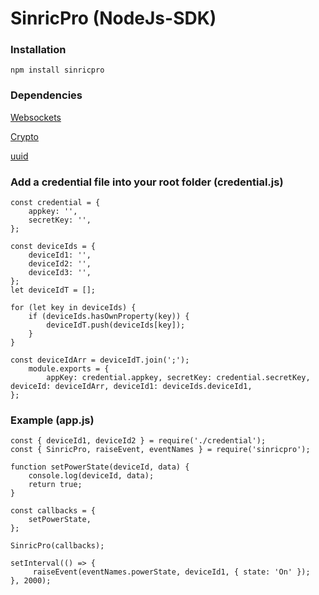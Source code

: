 # SinricPro (NodeJs-SDK)

### Installation

```
npm install sinricpro
```

### Dependencies

  [Websockets](https://www.npmjs.com/package/ws)
  
  [Crypto](https://nodejs.org/api/crypto.html)

  [uuid](https://www.npmjs.com/package/uuid)



### Add a credential file into your root folder (credential.js)

    const credential = {
        appkey: '',
        secretKey: '',
    };

    const deviceIds = {
        deviceId1: '',
        deviceId2: '',
        deviceId3: '',
    };
    let deviceIdT = [];

    for (let key in deviceIds) {
        if (deviceIds.hasOwnProperty(key)) {
            deviceIdT.push(deviceIds[key]);
        }
    }

    const deviceIdArr = deviceIdT.join(';');
        module.exports = {
            appKey: credential.appkey, secretKey: credential.secretKey, deviceId: deviceIdArr, deviceId1: deviceIds.deviceId1,
    };


### Example (app.js)

    const { deviceId1, deviceId2 } = require('./credential');
    const { SinricPro, raiseEvent, eventNames } = require('sinricpro');

    function setPowerState(deviceId, data) {
        console.log(deviceId, data);
        return true;
    }

    const callbacks = {
        setPowerState,
    };

    SinricPro(callbacks);

    setInterval(() => {
         raiseEvent(eventNames.powerState, deviceId1, { state: 'On' });
    }, 2000);
